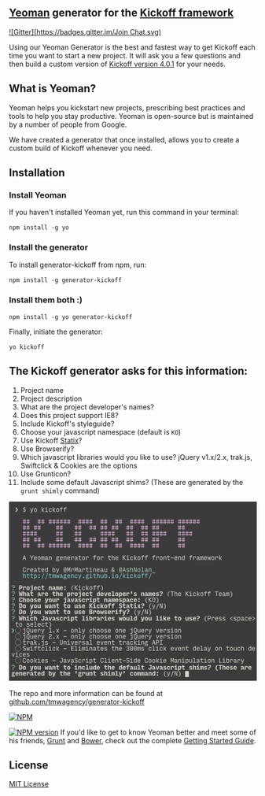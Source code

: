 ## [Yeoman](http://yeoman.io) generator for the [Kickoff framework](https://github.com/tmwagency/kickoff/)
[![Gitter](https://badges.gitter.im/Join Chat.svg)](https://gitter.im/tmwagency/generator-kickoff?utm_source=badge&utm_medium=badge&utm_campaign=pr-badge&utm_content=badge)

Using our Yeoman Generator is the best and fastest way to get Kickoff each time you want to start a new project. It will ask you a few questions and then build a custom version of [Kickoff version 4.0.1](https://github.com/tmwagency/kickoff/releases/tag/4.0.1) for your needs.

## What is Yeoman?
Yeoman helps you kickstart new projects, prescribing best practices and tools to help you stay productive. Yeoman is open-source but is maintained by a number of people from Google.

We have created a generator that once installed, allows you to create a custom build of Kickoff whenever you need.

## Installation

### Install Yeoman
If you haven't installed Yeoman yet, run this command in your terminal:

```shell
npm install -g yo
```

### Install the generator
To install generator-kickoff from npm, run:

```shell
npm install -g generator-kickoff
```

### Install them both :)
```shell
npm install -g yo generator-kickoff
```

Finally, initiate the generator:

```shell
yo kickoff
```

## The Kickoff generator asks for this information:
1. Project name
1. Project description
1. What are the project developer's names?
1. Does this project support IE8?
1. Include Kickoff's styleguide?
1. Choose your javascript namespace (default is `KO`)
1. Use Kickoff [Statix](/kickoff/statix/)?
1. Use Browserify?
1. Which javascript libraries would you like to use? jQuery v1.x/2.x, trak.js, Swiftclick & Cookies are the options
1. Use Grunticon?
1. Include some default Javascript shims? (These are generated by the `grunt shimly` command)

![Kickoff Yeoman generator screenshot](screenshot.png)

The repo and more information can be found at [github.com/tmwagency/generator-kickoff](https://github.com/tmwagency/generator-kickoff)

[![NPM](https://nodei.co/npm/generator-kickoff.png?downloads=true&stars=true)](https://nodei.co/npm/generator-kickoff/)

[![NPM version](https://badge.fury.io/js/generator-kickoff.png)](http://badge.fury.io/js/generator-kickoff)
If you'd like to get to know Yeoman better and meet some of his friends, [Grunt](http://gruntjs.com) and [Bower](http://bower.io), check out the complete [Getting Started Guide](https://github.com/yeoman/yeoman/wiki/Getting-Started).


## License

[MIT License](http://en.wikipedia.org/wiki/MIT_License)




